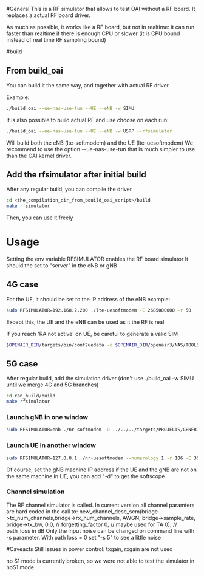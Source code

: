 #General
This is a RF simulator that allows to test OAI without a RF board.
It replaces a actual RF board driver.

As much as possible, it works like a RF board, but not in realtime: it can run faster than realtime if there is enough CPU or slower (it is CPU bound instead of real time RF sampling bound)

#build

## From build_oai
You can build it the same way, and together with actual RF driver

Example:
```bash
./build_oai --ue-nas-use-tun --UE --eNB -w SIMU
```
It is also possible to build actual RF and use choose on each run:
```bash
./build_oai --ue-nas-use-tun --UE --eNB -w USRP --rfsimulator
```
Will build both the eNB (lte-softmodem) and the UE (lte-uesoftmodem)
We recommend to use the option --ue-nas-use-tun that is much simpler to use than the OAI kernel driver.

## Add the rfsimulator after initial build
After any regular build, you can compile the driver
```bash
cd <the_compilation_dir_from_bouild_oai_script>/build
make rfsimulator
```
Then, you can use it freely

# Usage
Setting the env variable RFSIMULATOR enables the RF board simulator
It should the set to "server" in the eNB or gNB

## 4G case
For the UE, it should be set to the IP address of the eNB
example: 
```bash
sudo RFSIMULATOR=192.168.2.200 ./lte-uesoftmodem -C 2685000000 -r 50 
```
Except this, the UE and the eNB can be used as it the RF is real

If you reach 'RA not active' on UE, be careful to generate a valid SIM
```bash
$OPENAIR_DIR/targets/bin/conf2uedata -c $OPENAIR_DIR/openair3/NAS/TOOLS/ue_eurecom_test_sfr.conf -o .
```
## 5G case
After regular build, add the simulation driver
(don't use ./build_oai -w SIMU until we merge 4G and 5G branches)
```bash
cd ran_build/build
make rfsimulator
```
### Launch gNB in one window
```bash
sudo RFSIMULATOR=enb ./nr-softmodem -O ../../../targets/PROJECTS/GENERIC-LTE-EPC/CONF/gnb.band78.tm1.106PRB.usrpn300.conf --parallel-config PARALLEL_SINGLE_THREAD
```
### Launch UE in another window
```bash
sudo RFSIMULATOR=127.0.0.1 ./nr-uesoftmodem --numerology 1 -r 106 -C 3510000000 
```
Of course, set the gNB machine IP address if the UE and the gNB are not on the same machine
In UE, you can add "-d" to get the softscope

### Channel simulation
The RF channel simulator is called.
In current version all channel paramters are hard coded in the call to:
new_channel_desc_scm(bridge->tx_num_channels,bridge->rx_num_channels,
                                          AWGN,
                                          bridge->sample_rate,
                                          bridge->tx_bw,
                                          0.0, // forgetting_factor
                                          0, // maybe used for TA
                                          0); // path_loss in dB
Only the input noise can be changed on command line with -s parameter.
With path loss = 0 set "-s 5" to see a little noise

#Caveacts
Still issues in power control: txgain, rxgain are not used

no S1 mode is currently broken, so we were not able to test the simulator in noS1 mode
